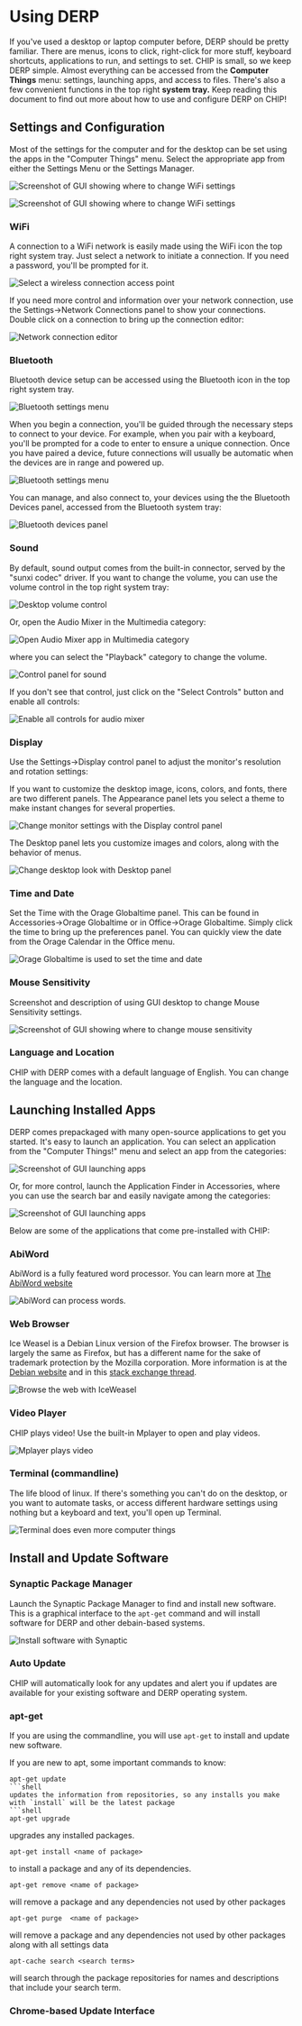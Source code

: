 # Using DERP
If you've used a desktop or laptop computer before, DERP should be pretty familiar. There are menus, icons to click, right-click for more stuff, keyboard shortcuts, applications to run, and settings to set. CHIP is small, so we keep DERP simple. Almost everything can be accessed from the **Computer Things** menu: settings, launching apps, and access to files. There's also a few convenient functions in the top right **system tray.** Keep reading this document to find out more about how to use and configure DERP on CHIP!

## Settings and Configuration
Most of the settings for the computer and for the desktop can be set using the apps in the "Computer Things" menu. Select the appropriate app from either the Settings Menu or the Settings Manager.

![Screenshot of GUI showing where to change WiFi settings](images/screen_settingsmenu.jpg)

![Screenshot of GUI showing where to change WiFi settings](images/screen_settingsmgr.jpg)

### WiFi

A connection to a WiFi network is easily made using the WiFi icon the top right system tray. Just select a network to initiate a connection. If you need a password, you'll be prompted for it.

![Select a wireless connection access point](images/screen_wifisettings.jpg)

If you need more control and information over your network connection, use the Settings->Network Connections panel to show your connections. Double click on a connection to bring up the connection editor:

![Network connection editor](images/screen_networksettings.jpg)

### Bluetooth
Bluetooth device setup can be accessed using the Bluetooth icon in the top right system tray.

![Bluetooth settings menu](images/screen_btsettings.jpg)

When you begin a connection, you'll be guided through the necessary steps to connect to your device. For example, when you pair with a keyboard, you'll be prompted for a code to enter to ensure a unique connection. Once you have paired a device, future connections will usually be automatic when the devices are in range and powered up.

![Bluetooth settings menu](images/screen_btsetup01.jpg)

You can manage, and also connect to, your devices using the the Bluetooth Devices panel, accessed from the Bluetooth system tray:

![Bluetooth devices panel](images/screen_btdevices.jpg)

### Sound
By default, sound output comes from the built-in connector, served by the "sunxi codec" driver. If you want to change the volume, you can use the volume control in the top right system tray:

![Desktop volume control](images/screen_volumectl.jpg)

Or, open the Audio Mixer in the Multimedia category:

![Open Audio Mixer app in Multimedia category](images/screen_audiomixermenu.jpg)

where you can select the "Playback" category to change the volume.

![Control panel for sound](images/screen_audiosettings03.jpg)

If you don't see that control, just click on the "Select Controls" button and enable all controls:

![Enable all controls for audio mixer](images/screen_audiosettings02.jpg)

### Display
Use the Settings->Display control panel to adjust the monitor's resolution and rotation settings:

If you want to customize the desktop image, icons, colors, and fonts, there are two different panels. The Appearance panel lets you select a theme to make instant changes for several properties.

![Change monitor settings with the Display control panel](images/screen_desktopsettings04.jpg)

The Desktop panel lets you customize images and colors, along with the behavior of menus.

![Change desktop look with Desktop panel](images/screen_desktopsettings01.jpg)

### Time and Date
Set the Time with the Orage Globaltime panel. This can be found in Accessories->Orage Globaltime or in Office->Orage Globaltime. Simply click the time to bring up the preferences panel. You can quickly view the date from the Orage Calendar in the Office menu.

![Orage Globaltime is used to set the time and date](images/screencap_timesettings.jpg)

### Mouse Sensitivity
Screenshot and description of using GUI desktop to change Mouse Sensitivity settings.

![Screenshot of GUI showing where to change mouse sensitivity](images/screencap_mousesettings.jpg)

### Language and Location
CHIP with DERP comes with a default language of English. You can change the language and the location. <insert more info here>

## Launching Installed Apps
DERP comes prepackaged with many open-source applications to get you started. It's easy to launch an application. 
You can select an application from the "Computer Things!" menu and select an app from the categories:

![Screenshot of GUI launching apps](images/screen_appfinder01.jpg)

Or, for more control, launch the Application Finder in Accessories, where you can use the search bar and easily navigate among the categories:

![Screenshot of GUI launching apps](images/screen_appfinder02.jpg)

Below are some of the applications that come pre-installed with CHIP:

### AbiWord
AbiWord is a fully featured word processor. You can learn more at [The AbiWord website](http://www.abiword.org)

![AbiWord can process words.](images/appscreen_abiword.jpg)

### Web Browser
Ice Weasel is a Debian Linux version of the Firefox browser. The browser is largely the same as Firefox, but has a different name for the sake of trademark protection by the Mozilla corporation. More information is at the [Debian website](https://wiki.debian.org/Iceweasel) and in this [stack exchange thread](http://unix.stackexchange.com/questions/44215/is-there-any-advantage-of-using-iceweasel-and-firefox).

![Browse the web with IceWeasel](images/appscreen_webbrowser.jpg)

### Video Player
CHIP plays video! Use the built-in Mplayer to open and play videos.

![Mplayer plays video](images/appscreen_videoplayer.jpg)

### Terminal (commandline)
The life blood of linux. If there's something you can't do on the desktop, or you want to automate tasks, or access different hardware settings using nothing but a keyboard and text, you'll open up Terminal.

![Terminal does even more computer things](images/appscreen_terminal.jpg)

## Install and Update Software

### Synaptic Package Manager
Launch the Synaptic Package Manager to find and install new software. 
This is a graphical interface to the `apt-get` command and will install software for DERP and other debain-based systems.

![Install software with Synaptic](images/appscreen_synaptic.jpg)

### Auto Update
CHIP will automatically look for any updates and alert you if updates are available for your existing software and DERP operating system.

### apt-get

If you are using the commandline, you will use `apt-get` to install and update new software.

If you are new to apt, some important commands to know:
```shell
apt-get update
```shell
updates the information from repositories, so any installs you make with `install` will be the latest package
```shell
apt-get upgrade
```
upgrades any installed packages.
```
apt-get install <name of package>
```
to install a package and any of its dependencies.
```shell
apt-get remove <name of package>
```
will remove a package and any dependencies not used by other packages
```shell
apt-get purge  <name of package>
```
will remove a package and any dependencies not used by other packages along with all settings data
```shell
apt-cache search <search terms>
```
will search through the package repositories for names and descriptions that include your search term.

### Chrome-based Update Interface
